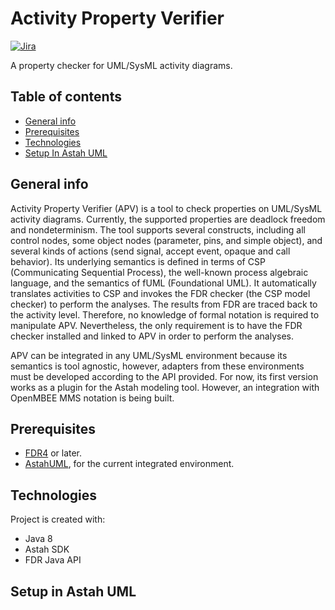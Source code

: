# Activity Property Verifier

[![Jira](https://img.shields.io/badge/issues-jira-blue)](https://openmbee.atlassian.net/browse/apv)

A property checker for UML/SysML activity diagrams.


## Table of contents
* [General info](#general-info)
* [Prerequisites](#Prerequisites)
* [Technologies](#technologies)
* [Setup In Astah UML](#setup-in-astah-uml)

## General info
Activity Property Verifier (APV) is a tool to check properties on UML/SysML activity diagrams. Currently, the supported properties are deadlock freedom and nondeterminism. The tool supports several constructs, including all control nodes, some object nodes (parameter, pins, and simple object), and several kinds of actions (send signal, accept event, opaque and call behavior). Its underlying semantics is defined in terms of CSP (Communicating Sequential Process), the well-known process algebraic language, and the semantics of fUML (Foundational UML). It automatically translates activities to CSP and invokes the FDR checker (the CSP model checker) to perform the analyses. The results from FDR are traced back to the activity level. Therefore, no knowledge of formal notation is required to manipulate APV. Nevertheless, the only requirement is to have the FDR checker installed and linked to APV in order to perform the analyses. 

APV can be integrated in any UML/SysML environment because its semantics is tool agnostic, however, adapters from these environments must be developed according to the API provided. For now, its first version works as a plugin for the Astah modeling tool. However, an integration with OpenMBEE MMS notation is being built. 

## Prerequisites

* [FDR4](https://cocotec.io/fdr/) or later.
* [AstahUML](https://astah.net/products/astah-uml/), for the current integrated environment.
	
## Technologies
Project is created with:
* Java 8
* Astah SDK
* FDR Java API
	
## Setup in Astah UML







